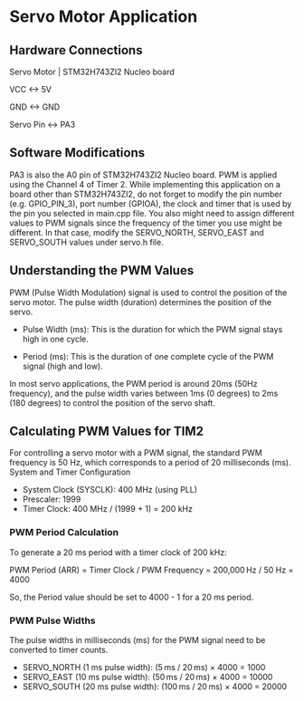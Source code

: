 # Servo Motor Application


## Hardware Connections


Servo Motor  |      STM32H743ZI2 Nucleo board 

VCC         <->     5V

GND         <->     GND

Servo Pin   <->     PA3


## Software Modifications

PA3 is also the A0 pin of STM32H743ZI2 Nucleo board. PWM is applied using the Channel 4 of Timer 2. While implementing this application on a board other than STM32H743ZI2, do not forget to modify the pin number (e.g. GPIO_PIN_3), port number (GPIOA), the clock and timer that is used by the pin you selected in main.cpp file. You also might need to assign different values to PWM signals since the frequency of the timer you use might be different. In that case, modify the SERVO_NORTH, SERVO_EAST and SERVO_SOUTH values under servo.h file.


## Understanding the PWM Values

PWM (Pulse Width Modulation) signal is used to control the position of the servo motor. The pulse width (duration) determines the position of the servo.

- Pulse Width (ms): This is the duration for which the PWM signal stays high in one cycle.

- Period (ms): This is the duration of one complete cycle of the PWM signal (high and low).


In most servo applications, the PWM period is around 20ms (50Hz frequency), and the pulse width varies between 1ms (0 degrees) to 2ms (180 degrees) to control the position of the servo shaft.


## Calculating PWM Values for TIM2

For controlling a servo motor with a PWM signal, the standard PWM frequency is 50 Hz, which corresponds to a period of 20 milliseconds (ms).
System and Timer Configuration

- System Clock (SYSCLK): 400 MHz (using PLL)
- Prescaler: 1999
- Timer Clock: 400 MHz / (1999 + 1) = 200 kHz

### PWM Period Calculation

To generate a 20 ms period with a timer clock of 200 kHz:

PWM Period (ARR) = Timer Clock / PWM Frequency = 200,000 Hz / 50 Hz = 4000

So, the Period value should be set to 4000 - 1 for a 20 ms period.

### PWM Pulse Widths

The pulse widths in milliseconds (ms) for the PWM signal need to be converted to timer counts.

- SERVO_NORTH (1 ms pulse width): (5 ms / 20 ms) × 4000 = 1000
- SERVO_EAST (10 ms pulse width): (50 ms / 20 ms) × 4000 = 10000
- SERVO_SOUTH (20 ms pulse width): (100 ms / 20 ms) × 4000 = 20000